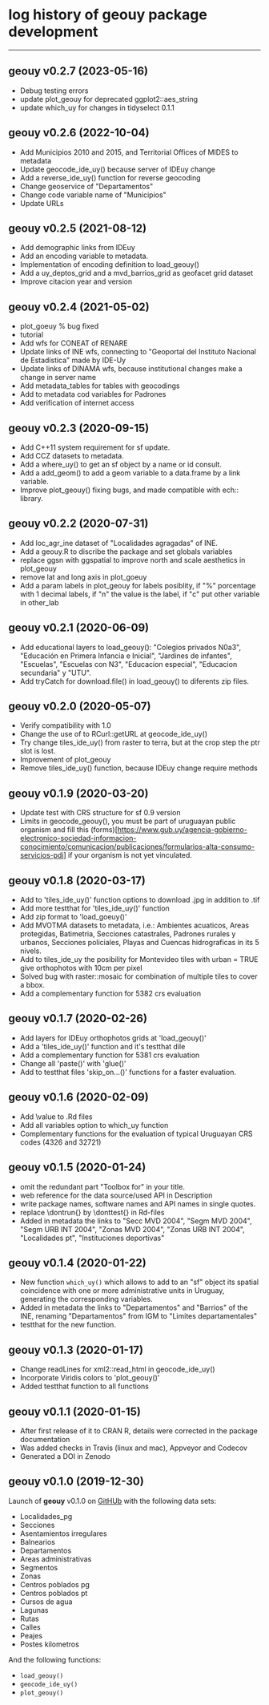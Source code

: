 # log history of geouy package development

-------------------------------------------------------

## geouy v0.2.7 (2023-05-16)

* Debug testing errors
* update plot_geouy for deprecated ggplot2::aes_string 
* update which_uy for changes in tidyselect 0.1.1

## geouy v0.2.6 (2022-10-04)

* Add Municipios 2010 and 2015, and Territorial Offices of MIDES to metadata 
* Update geocode_ide_uy() because server of IDEuy change
* Add a reverse_ide_uy() function for reverse geocoding 
* Change geoservice of "Departamentos"
* Change code variable name of "Municipios"
* Update URLs 

## geouy v0.2.5 (2021-08-12)

* Add demographic links from IDEuy
* Add an encoding variable to metadata.
* Implementation of encoding definition to load_geouy()
* Add a uy_deptos_grid and a mvd_barrios_grid as geofacet grid dataset 
* Improve citacion year and version

## geouy v0.2.4 (2021-05-02)

* plot_goeuy % bug fixed
* tutorial
* Add wfs for CONEAT of RENARE
* Update links of INE wfs, connecting to "Geoportal del Instituto Nacional de Estadística" made by IDE-Uy
* Update links of DINAMA wfs, because institutional changes make a change in server name
* Add metadata_tables for tables with geocodings
* Add to metadata cod variables for Padrones
* Add verification of internet access

## geouy v0.2.3 (2020-09-15)

* Add C++11 system requirement for sf update.
* Add CCZ datasets to metadata.
* Add a where_uy() to get an sf object by a name or id consult. 
* Add a add_geom() to add a geom variable to a data.frame by a link variable.
* Improve plot_geouy() fixing bugs, and made compatible with ech:: library.


## geouy v0.2.2 (2020-07-31)

* Add loc_agr_ine dataset of "Localidades agragadas" of INE.
* Add a geouy.R to discribe the package and set globals variables
* replace ggsn with ggspatial to improve north and scale aesthetics in plot_geouy 
* remove lat and long axis in plot_goeuy
* Add a param labels in plot_geouy for labels posiblity, if "%" porcentage with 1 decimal labels, if "n" the value is the label, if "c" put other variable in other_lab

## geouy v0.2.1 (2020-06-09)
 
* Add educational layers to load_geouy(): "Colegios privados N0a3", "Educación en Primera Infancia e Inicial",  "Jardines de infantes", "Escuelas",   "Escuelas con N3", "Educacion especial", "Educacion secundaria" y "UTU".
* Add tryCatch for download.file() in load_geouy() to diferents zip files.

## geouy v0.2.0 (2020-05-07)

* Verify compatibility with 1.0
* Change the use of to RCurl::getURL at geocode_ide_uy()
* Try change tiles_ide_uy() from raster to terra, but at the crop step the ptr slot is lost.
* Improvement of plot_geouy
* Remove tiles_ide_uy() function, because IDEuy change require methods


## geouy v0.1.9 (2020-03-20)

* Update test with CRS structure for sf 0.9 version
* Limits in geocode_geouy(), you must be part of uruguayan public organism and  fill this (forms)[https://www.gub.uy/agencia-gobierno-electronico-sociedad-informacion-conocimiento/comunicacion/publicaciones/formularios-alta-consumo-servicios-pdi] if your organism is not yet vinculated.


## geouy v0.1.8 (2020-03-17)

* Add to 'tiles_ide_uy()' function options to download .jpg in addition to .tif
* Add more testthat for 'tiles_ide_uy()' function
* Add zip format to 'load_goeuy()'
* Add MVOTMA datasets to metadata, i.e.: Ambientes acuaticos, Areas protegidas, Batimetria, Secciones catastrales, Padrones rurales y urbanos, Secciones policiales, Playas and Cuencas hidrograficas in its 5 nivels.
* Add to tiles_ide_uy the posibility for Montevideo tiles with urban = TRUE give orthophotos with 10cm per pixel 
* Solved bug with raster::mosaic for combination of multiple tiles to cover a bbox.
* Add a complementary function for 5382 crs evaluation

## geouy v0.1.7 (2020-02-26)

* Add layers for IDEuy orthophotos grids at 'load_geouy()' 
* Add a 'tiles_ide_uy()' function and it's testthat dile
* Add a complementary function for 5381 crs evaluation
* Change all 'paste()' with 'glue()'
* Add to testthat files 'skip_on...()' functions for a faster evaluation.

## geouy v0.1.6 (2020-02-09)

* Add \value to .Rd files
* Add all variables option to which_uy function
* Complementary functions for the evaluation of typical Uruguayan CRS codes (4326 and 32721)

## geouy v0.1.5 (2020-01-24)

* omit the redundant part "Toolbox for" in your title.
* web reference for the data source/used API in Description 
* write package names, software names and API names in single quotes.
* replace \dontrun{} by \donttest{} in Rd-files 
* Added in metadata the links to "Secc MVD 2004", "Segm MVD 2004", "Segm URB INT 2004", "Zonas MVD 2004", "Zonas URB INT 2004", "Localidades pt", "Instituciones deportivas"

## geouy v0.1.4 (2020-01-22)

 * New function `which_uy()` which allows to add to an "sf" object its spatial coincidence with one or more administrative units in Uruguay, generating the corresponding variables.
 * Added in metadata the links to "Departamentos" and "Barrios" of the INE, renaming "Departamentos" from IGM to "Limites departamentales"
 * testthat for the new function.

## geouy v0.1.3 (2020-01-17)

  * Change readLines for xml2::read_html in geocode_ide_uy()
  * Incorporate Viridis colors to 'plot_geouy()'
  * Added testthat function to all functions   


## geouy v0.1.1 (2020-01-15)

  * After first release of it to CRAN R, details were corrected in the package documentation
  * Was added checks in Travis (linux and mac), Appveyor and Codecov 
  * Generated a DOI in Zenodo 


## geouy v0.1.0 (2019-12-30)

Launch of **geouy** v0.1.0 on [GitHUb](https://github.com/RichDeto/geouy) with the following data sets:    
  * Localidades_pg    
  * Secciones    
  * Asentamientos irregulares    
  * Balnearios    
  * Departamentos    
  * Areas administrativas
  * Segmentos
  * Zonas
  * Centros poblados pg
  * Centros poblados pt
  * Cursos de agua
  * Lagunas
  * Rutas
  * Calles
  * Peajes
  * Postes kilometros
  
  
And the following functions:  
  * `load_geouy()`    
  * `geocode_ide_uy()`    
  * `plot_geouy()`
